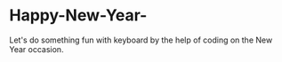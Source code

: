 # Happy-New-Year-
Let's do something fun with keyboard by the help of coding on the New Year occasion.
